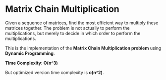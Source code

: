 # Matrix Chain Multiplication
Given a sequence of matrices, find the most efficient way to multiply these matrices together. The problem is not actually to perform the multiplications, but merely to decide in which order to perform the multiplications.

This is the implementation of the **Matrix Chain Multiplication problem** using **Dynamic Programming**.

**Time Complexity: O(n^3)**

But optimized version time complexity is **o(n^2)**.

